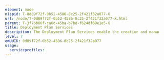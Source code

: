```yaml
---
element: node
nispid: T-0d89f72f-0b52-4586-8c25-2f421f32a077-X
url: /node/T-0d89f72f-0b52-4586-8c25-2f421f32a077-X.html
parent: T-3f7bb86f-ca6d-45ba-b7bd-f624df69e1e5-X
title: Deployment Plan Services
description: The Deployment Plan Services enable the creation and management of Detailed Deployment Plans (DDP) which describe the planned movement of military units in support of an operation in accordance with the commanders requirements. It supports the synchronization of resources to ensure the right units, equipment, supplies, and capabilities arrive in the correct order at the appropriate locations to avoid saturation of nodes and Lines of Communication (LOC). Deployment Plan Services also provide the means for the coordination of air, sea, rail and road movements, tracking, reprioritization and re-routing. It supports alternative routes and the assessment of the implications and results of such alternatives, providing deconfliction and validation of plans feasibility.
level: 7
emUUID: 0d89f72f-0b52-4586-8c25-2f421f32a077
usage:
  serviceprofiles:
---
```


